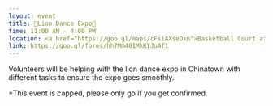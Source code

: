 ```yaml
---
layout: event
title: 🦁Lion Dance Expo🦁  
time: 11:00 AM - 4:00 PM
location: <a href="https://goo.gl/maps/cFsiAXseDxn">Basketball Court at Sara D. Roosevelt Park</a>, Manhattan
link: https://goo.gl/forms/hh7Mm401MkKIJuAf1
---
```

Volunteers will be helping with the lion dance expo in Chinatown with different tasks to ensure the expo goes smoothly. 

*This event is capped, please only go if you get confirmed.


